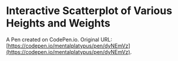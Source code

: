 # Interactive Scatterplot of Various Heights and Weights

A Pen created on CodePen.io. Original URL: [https://codepen.io/mentalplatypus/pen/dyNEmVz](https://codepen.io/mentalplatypus/pen/dyNEmVz).

